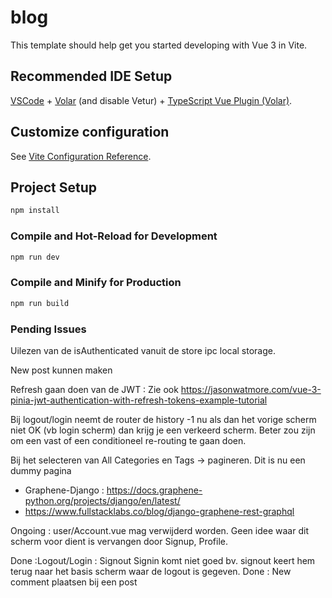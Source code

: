 # blog

This template should help get you started developing with Vue 3 in Vite.

## Recommended IDE Setup

[VSCode](https://code.visualstudio.com/) + [Volar](https://marketplace.visualstudio.com/items?itemName=Vue.volar) (and disable Vetur) + [TypeScript Vue Plugin (Volar)](https://marketplace.visualstudio.com/items?itemName=Vue.vscode-typescript-vue-plugin).

## Customize configuration

See [Vite Configuration Reference](https://vitejs.dev/config/).

## Project Setup

```sh
npm install
```

### Compile and Hot-Reload for Development

```sh
npm run dev
```

### Compile and Minify for Production

```sh
npm run build
```

### Pending Issues

Uilezen van de isAuthenticated vanuit de store ipc local storage.

New post kunnen maken

Refresh gaan doen van de JWT : Zie ook https://jasonwatmore.com/vue-3-pinia-jwt-authentication-with-refresh-tokens-example-tutorial

Bij logout/login neemt de router de history -1 nu als dan het vorige scherm niet OK (vb login scherm) dan krijg je een verkeerd scherm.
Beter zou zijn om een vast of een conditioneel re-routing te gaan doen.

Bij het selecteren van All Categories en Tags -> pagineren. Dit is nu een dummy pagina
- Graphene-Django : https://docs.graphene-python.org/projects/django/en/latest/
- https://www.fullstacklabs.co/blog/django-graphene-rest-graphql

Ongoing : user/Account.vue mag verwijderd worden. Geen idee waar dit scherm voor dient is vervangen door Signup, Profile.

Done :Logout/Login : Signout Signin komt niet goed bv. signout keert hem terug naar het basis scherm waar de logout is gegeven. 
Done : New comment plaatsen bij een post
